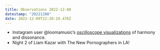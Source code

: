 ```yaml
---
title: Observations 2022-12-08
datestamp: "20221208"
date: 2022-12-09T22:20:19.476Z
---
```

- Instagram user @loomamusic’s [oscilloscope visualizations](https://www.instagram.com/reel/ClRjSzZL2uT/?igshid=Nzg3NjI1NGI=) of harmony and dissonance.
- Night 2 of Liam Kazar with The New Pornographers in LA!